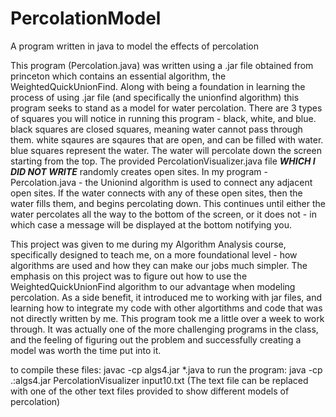 # PercolationModel
A program written in java to model the effects of percolation


This program (Percolation.java) was written using a .jar file obtained from princeton which contains an essential algorithm, the WeightedQuickUnionFind. Along with being a foundation in learning the process of using .jar file (and specifically the unionfind algorithm) this program seeks to stand as a model for water percolation.
There are 3 types of squares you will notice in running this program - black, white, and blue. black squares are closed squares, meaning water cannot pass through them. white sqaures are sqaures that are open, and can be filled with water. blue squares represent the water. The water will percolate down the screen starting from the top. The provided PercolationVisualizer.java file ***WHICH I DID NOT WRITE*** randomly creates open sites. In my program - Percolation.java - the Unionind algorithm is used to connect any adjacent open sites. If the water connects with any of these open sites, then the water fills them, and begins percolating down. This continues until either the water percolates all the way to the bottom of the screen, or it does not - in which case a message will be displayed at the bottom notifying you.

This project was given to me during my Algorithm Analysis course, specifically designed to teach me, on a more foundational level - how algorithms are used and how they can make our jobs much simpler. The emphasis on this project was to figure out  how to use the WeightedQuickUnionFind algorithm to our advantage when modeling percolation. As a side benefit, it introduced me to working with jar files, and learning how to integrate my code with other algortithms and code that was not directly written by me. This program took me a little over a week to work through. It was actually one of the more challenging programs in the class, and the feeling of figuring out the problem and successfully creating a model was worth the time put into it.

to compile these files: javac -cp algs4.jar *.java
to run the program: java -cp .:algs4.jar PercolationVisualizer input10.txt (The text file can be replaced with one of the other text files provided to show different models of percolation)
